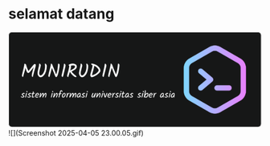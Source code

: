 # selamat datang 
<!--
**munirudin26/munirudin26** is a ✨ _special_ ✨ repository because its `README.md` (this file) appears on your GitHub profile.
----------------------------------------------------------------tutor
https://youtu.be/Z_Q9kzPUhVg?si=Bf0nblElBjl8n8vl
Chapter:
0:00 Intro & Pendahuluan
3:15 Step Pertama (Level Basic)
12:14 Menambahkan Elemen Grafis (Level Intermediate)
23:50 Github Profile Generator (Level Advance)
28:18 Github Action / Workflow (Level Elite)
34:50 Closing
------------------------------------------Dokumentasi Markdown GitHub
https://docs.github.com/en/get-started/writing-on-github/getting-started-with-writing-and-formatting-on-github/about-writing-and-formatting-on-github
---------------------------------------------------------------GAMBAR
https://www.pexels.com/
https://giphy.com
---------------------------------------------------------------Banner
https://leviarista.github.io/github-profile-header-generator/
https://github.com/leviarista/github-profile-header-generator
---------------------------------------------------------------Badges
https://github.com/alexandresanlim/Badges4-README.md-Profile
-----------------------------------------------------------------Icon
https://github.com/tandpfun/skill-icons
----------------------------------------------------------------Stats
https://github.com/anuraghazra/github-readme-stats
---------------------------------------------------Profile Generators
https://gprm.itsvg.in/
https://rahuldkjain.github.io/gh-profile-readme-generator/
-------------------------------------------------------Pacman & Snake
https://profile-readme-generator.com/
-->

![](img/github-header-image.gif)
![](Screenshot 2025-04-05 23.00.05.gif)
![]()

